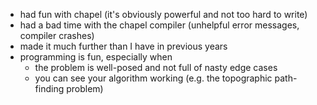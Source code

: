 - had fun with chapel (it's obviously powerful and not too hard to write)
- had a bad time with the chapel compiler (unhelpful error messages, compiler
  crashes)
- made it much further than I have in previous years
- programming is fun, especially when
  - the problem is well-posed and not full of nasty edge cases
  - you can see your algorithm working (e.g. the topographic path-finding
    problem)

